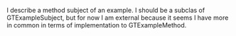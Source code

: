 I describe a method subject of an example. I should be a subclas of GTExampleSubject, but for now I am external because it seems I have more in common in terms of implementation to GTExampleMethod.